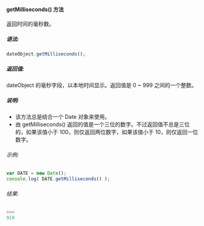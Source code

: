 #### getMilliseconds() 方法

  返回时间的毫秒数。

##### 语法:

  ```javascript
  dateObject.getMilliseconds();
  ```

##### 返回值:

  dateObject 的毫秒字段，以本地时间显示。返回值是 0 ~ 999 之间的一个整数。

##### 说明:

  - 该方法总是结合一个 Date 对象来使用。
  - 由 getMilliseconds() 返回的值是一个三位的数字。不过返回值不总是三位的，如果该值小于 100，则仅返回两位数字，如果该值小于 10，则仅返回一位数字。

###### 示例:

  ```javascript
  var DATE = new Date();
  console.log( DATE.getMilliseconds() );
  ```

###### 结果:

  ```javascript
  >>>
  919
  ```
